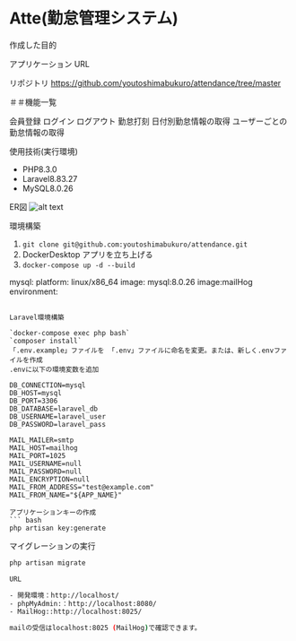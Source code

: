 # Atte(勤怠管理システム)

作成した目的

アプリケーション URL


リポジトリ
https://github.com/youtoshimabukuro/attendance/tree/master

＃＃機能一覧

会員登録
ログイン
ログアウト
勤怠打刻
日付別勤怠情報の取得
ユーザーごとの勤怠情報の取得

使用技術(実行環境)

- PHP8.3.0
- Laravel8.83.27
- MySQL8.0.26

ER図
![alt text](image-1.png)

環境構築

1. `git clone git@github.com:youtoshimabukuro/attendance.git`
2. DockerDesktop アプリを立ち上げる
3. `docker-compose up -d --build`

mysql:
platform: linux/x86_64
image: mysql:8.0.26
image:mailHog
environment:

````

Laravel環境構築

`docker-compose exec php bash`
`composer install`
「.env.example」ファイルを 「.env」ファイルに命名を変更。または、新しく.envファイルを作成
.envに以下の環境変数を追加

DB_CONNECTION=mysql
DB_HOST=mysql
DB_PORT=3306
DB_DATABASE=laravel_db
DB_USERNAME=laravel_user
DB_PASSWORD=laravel_pass

MAIL_MAILER=smtp
MAIL_HOST=mailhog
MAIL_PORT=1025
MAIL_USERNAME=null
MAIL_PASSWORD=null
MAIL_ENCRYPTION=null
MAIL_FROM_ADDRESS="test@example.com"
MAIL_FROM_NAME="${APP_NAME}"

アプリケーションキーの作成
``` bash
php artisan key:generate
````

マイグレーションの実行

```bash
php artisan migrate

URL

- 開発環境：http://localhost/
- phpMyAdmin:：http://localhost:8080/
- MailHog::http://localhost:8025/

mailの受信はlocalhost:8025 (MailHog)で確認できます。

